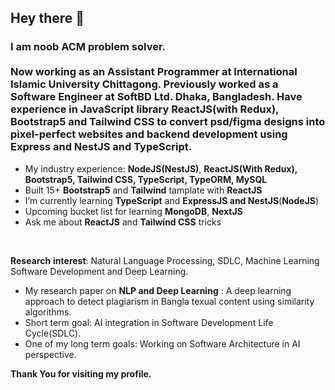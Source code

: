 ## Hey there 👋

### I am noob ACM problem solver. <br/><br/>Now working as an Assistant Programmer at International Islamic University Chittagong. Previously worked as a **Software Engineer** at SoftBD Ltd. Dhaka, Bangladesh. Have experience in JavaScript library **ReactJS**(with Redux), **Bootstrap5** and **Tailwind CSS** to convert psd/figma designs into pixel-perfect websites and backend development using Express and NestJS  and TypeScript.

- My industry experience:  **NodeJS(NestJS)**, **ReactJS(With Redux), Bootstrap5, Tailwind CSS, TypeScript, TypeORM, MySQL**
- Built 15+ **Bootstrap5** and **Tailwind** tamplate with **ReactJS**
- I’m currently learning **TypeScript** and **ExpressJS and NestJS**(**NodeJS**)
- Upcoming bucket list for learning **MongoDB**, **NextJS**
- Ask me about **ReactJS** and **Tailwind CSS** tricks
<br/>

**Research** **interest**: Natural Language Processing, SDLC, Machine Learning Software Development and Deep Learning.
- My research paper on **NLP and Deep Learning** : A deep learning approach to detect plagiarism in Bangla texual content using similarity algorithms.
- Short term goal: AI integration in Software Development Life Cycle(SDLC).
- One of my long term goals: Working on Software Architecture in AI perspective.

**Thank You for visiting my profile.**

<!--
**unmad24/unmad24** is a ✨ _special_ ✨ repository because its `README.md` (this file) appears on your GitHub profile.

Here are some ideas to get you started:

- 🔭 I’m currently working on ...
- 🌱 I’m currently learning ...
- 👯 I’m looking to collaborate on ...
- 🤔 I’m looking for help with ...
- 💬 Ask me about ...
- 📫 How to reach me: ...
- 😄 Pronouns: ...
- ⚡ Fun fact: ...
-->
